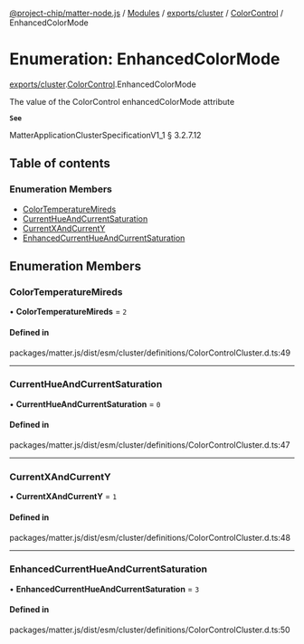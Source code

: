 [@project-chip/matter-node.js](../README.md) / [Modules](../modules.md) / [exports/cluster](../modules/exports_cluster.md) / [ColorControl](../modules/exports_cluster.ColorControl.md) / EnhancedColorMode

# Enumeration: EnhancedColorMode

[exports/cluster](../modules/exports_cluster.md).[ColorControl](../modules/exports_cluster.ColorControl.md).EnhancedColorMode

The value of the ColorControl enhancedColorMode attribute

**`See`**

MatterApplicationClusterSpecificationV1_1 § 3.2.7.12

## Table of contents

### Enumeration Members

- [ColorTemperatureMireds](exports_cluster.ColorControl.EnhancedColorMode.md#colortemperaturemireds)
- [CurrentHueAndCurrentSaturation](exports_cluster.ColorControl.EnhancedColorMode.md#currenthueandcurrentsaturation)
- [CurrentXAndCurrentY](exports_cluster.ColorControl.EnhancedColorMode.md#currentxandcurrenty)
- [EnhancedCurrentHueAndCurrentSaturation](exports_cluster.ColorControl.EnhancedColorMode.md#enhancedcurrenthueandcurrentsaturation)

## Enumeration Members

### ColorTemperatureMireds

• **ColorTemperatureMireds** = ``2``

#### Defined in

packages/matter.js/dist/esm/cluster/definitions/ColorControlCluster.d.ts:49

___

### CurrentHueAndCurrentSaturation

• **CurrentHueAndCurrentSaturation** = ``0``

#### Defined in

packages/matter.js/dist/esm/cluster/definitions/ColorControlCluster.d.ts:47

___

### CurrentXAndCurrentY

• **CurrentXAndCurrentY** = ``1``

#### Defined in

packages/matter.js/dist/esm/cluster/definitions/ColorControlCluster.d.ts:48

___

### EnhancedCurrentHueAndCurrentSaturation

• **EnhancedCurrentHueAndCurrentSaturation** = ``3``

#### Defined in

packages/matter.js/dist/esm/cluster/definitions/ColorControlCluster.d.ts:50
